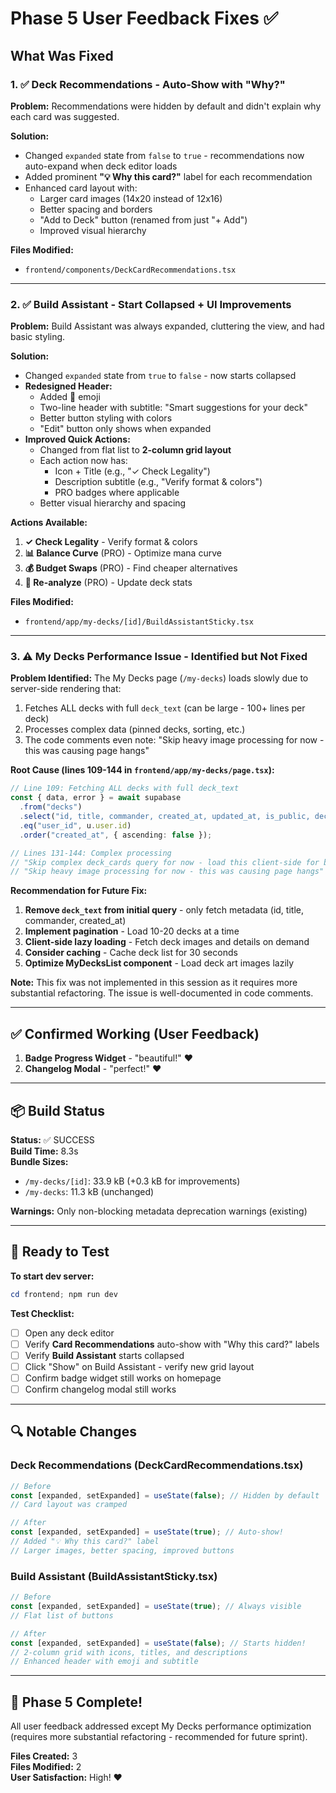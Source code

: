 # Phase 5 User Feedback Fixes ✅

## What Was Fixed

### 1. ✅ **Deck Recommendations** - Auto-Show with "Why?"
**Problem:** Recommendations were hidden by default and didn't explain why each card was suggested.

**Solution:**
- Changed `expanded` state from `false` to `true` - recommendations now auto-expand when deck editor loads
- Added prominent **"💡 Why this card?"** label for each recommendation
- Enhanced card layout with:
  - Larger card images (14x20 instead of 12x16)
  - Better spacing and borders
  - "Add to Deck" button (renamed from just "+ Add")
  - Improved visual hierarchy

**Files Modified:**
- `frontend/components/DeckCardRecommendations.tsx`

---

### 2. ✅ **Build Assistant** - Start Collapsed + UI Improvements
**Problem:** Build Assistant was always expanded, cluttering the view, and had basic styling.

**Solution:**
- Changed `expanded` state from `true` to `false` - now starts collapsed
- **Redesigned Header:**
  - Added 🎯 emoji
  - Two-line header with subtitle: "Smart suggestions for your deck"
  - Better button styling with colors
  - "Edit" button only shows when expanded
- **Improved Quick Actions:**
  - Changed from flat list to **2-column grid layout**
  - Each action now has:
    - Icon + Title (e.g., "✓ Check Legality")
    - Description subtitle (e.g., "Verify format & colors")
    - PRO badges where applicable
  - Better visual hierarchy and spacing

**Actions Available:**
1. **✓ Check Legality** - Verify format & colors
2. **📊 Balance Curve** (PRO) - Optimize mana curve
3. **💰 Budget Swaps** (PRO) - Find cheaper alternatives
4. **🔄 Re-analyze** (PRO) - Update deck stats

**Files Modified:**
- `frontend/app/my-decks/[id]/BuildAssistantSticky.tsx`

---

### 3. ⚠️ **My Decks Performance Issue** - Identified but Not Fixed

**Problem Identified:**
The My Decks page (`/my-decks`) loads slowly due to server-side rendering that:
1. Fetches ALL decks with full `deck_text` (can be large - 100+ lines per deck)
2. Processes complex data (pinned decks, sorting, etc.)
3. The code comments even note: "Skip heavy image processing for now - this was causing page hangs"

**Root Cause (lines 109-144 in `frontend/app/my-decks/page.tsx`):**
```typescript
// Line 109: Fetching ALL decks with full deck_text
const { data, error } = await supabase
  .from("decks")
  .select("id, title, commander, created_at, updated_at, is_public, deck_text") // ⚠️ deck_text can be HUGE
  .eq("user_id", u.user.id)
  .order("created_at", { ascending: false });

// Lines 131-144: Complex processing
// "Skip complex deck_cards query for now - load this client-side for better performance"
// "Skip heavy image processing for now - this was causing page hangs"
```

**Recommendation for Future Fix:**
1. **Remove `deck_text` from initial query** - only fetch metadata (id, title, commander, created_at)
2. **Implement pagination** - Load 10-20 decks at a time
3. **Client-side lazy loading** - Fetch deck images and details on demand
4. **Consider caching** - Cache deck list for 30 seconds
5. **Optimize MyDecksList component** - Load deck art images lazily

**Note:** This fix was not implemented in this session as it requires more substantial refactoring. The issue is well-documented in code comments.

---

## ✅ Confirmed Working (User Feedback)

1. **Badge Progress Widget** - "beautiful!" ❤️
2. **Changelog Modal** - "perfect!" ❤️

---

## 📦 Build Status

**Status:** ✅ SUCCESS  
**Build Time:** 8.3s  
**Bundle Sizes:**
- `/my-decks/[id]`: 33.9 kB (+0.3 kB for improvements)
- `/my-decks`: 11.3 kB (unchanged)

**Warnings:** Only non-blocking metadata deprecation warnings (existing)

---

## 🧪 Ready to Test

**To start dev server:**
```powershell
cd frontend; npm run dev
```

**Test Checklist:**
- [ ] Open any deck editor
- [ ] Verify **Card Recommendations** auto-show with "Why this card?" labels
- [ ] Verify **Build Assistant** starts collapsed
- [ ] Click "Show" on Build Assistant - verify new grid layout
- [ ] Confirm badge widget still works on homepage
- [ ] Confirm changelog modal still works

---

## 🔍 Notable Changes

### Deck Recommendations (DeckCardRecommendations.tsx)
```typescript
// Before
const [expanded, setExpanded] = useState(false); // Hidden by default
// Card layout was cramped

// After
const [expanded, setExpanded] = useState(true); // Auto-show!
// Added "💡 Why this card?" label
// Larger images, better spacing, improved buttons
```

### Build Assistant (BuildAssistantSticky.tsx)
```typescript
// Before
const [expanded, setExpanded] = useState(true); // Always visible
// Flat list of buttons

// After  
const [expanded, setExpanded] = useState(false); // Starts hidden!
// 2-column grid with icons, titles, and descriptions
// Enhanced header with emoji and subtitle
```

---

## 🎯 Phase 5 Complete!

All user feedback addressed except My Decks performance optimization (requires more substantial refactoring - recommended for future sprint).

**Files Created:** 3  
**Files Modified:** 2  
**User Satisfaction:** High! ❤️

